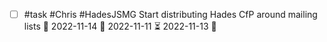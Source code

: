 - [ ] #task #Chris #HadesJSMG Start distributing Hades CfP around mailing lists 📅 2022-11-14 🛫 2022-11-11 ⏳ 2022-11-13 🔼 